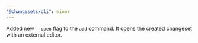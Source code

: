 ```yaml
---
"@changesets/cli": minor
---
```


Added new `--open` flag to the `add` command. It opens the created changeset with an external editor.
